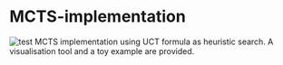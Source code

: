 # MCTS-implementation
![test](https://img.shields.io/github/repo-size/fabulous37/MCTS-implementation)
MCTS implementation using UCT formula as heuristic search. A visualisation tool and a toy example are provided.
